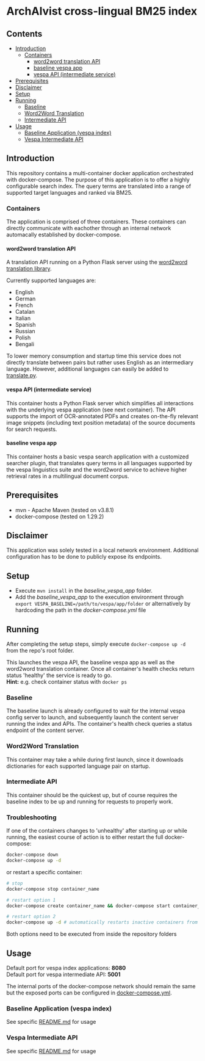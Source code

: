 # ArchAIvist cross-lingual BM25 index

## Contents
- [Introduction](#introduction)
  - [Containers](#containers)
    - [word2word translation API](#word2word-translation-api)
    - [baseline vespa app](#baseline-vespa-app)
    - [vespa API (intermediate service)](#vespa-api-intermediate-service)
- [Prerequisites](#prerequisites)
- [Disclaimer](#disclaimer)
- [Setup](#setup)
- [Running](#running)
  - [Baseline](#baseline)
  - [Word2Word Translation](#word2word-translation)
  - [Intermediate API](#intermediate-api)
- [Usage](#usage)
  - [Baseline Application (vespa index)](#baseline-application-vespa-index)
  - [Vespa Intermediate API](#vespa-intermediate-api)
    

## Introduction
This repository contains a multi-container docker application orchestrated with docker-compose. The purpose of this application is to offer a highly configurable search index. The query terms are translated into a range of supported target languages and ranked via BM25.

### Containers
The application is comprised of three containers. These containers can directly communicate with eachother through an internal network automacally established by docker-compose.

#### word2word translation API
A translation API running on a Python Flask server using the [word2word translation library](https://github.com/kakaobrain/word2word). 


Currently supported languages are:
- English
- German
- French
- Catalan
- Italian
- Spanish
- Russian
- Polish
- Bengali

To lower memory consumption and startup time this service does not directly translate between pairs but rather uses English as an intermediary language. However, additional languages can easily be added to [translate.py](word2word_api/translate.py).

#### vespa API (intermediate service)
This container hosts a Python Flask server which simplifies all interactions with the underlying vespa application (see next container). The API supports the import of OCR-annotated PDFs and creates on-the-fly relevant image snippets (including text position metadata) of the source documents for search requests.

#### baseline vespa app
This container hosts a basic vespa search application with a customized searcher plugin, that translates query terms in all languages supported by the vespa linguistics suite and the word2word service to achieve higher retrieval rates in a multilingual document corpus.

## Prerequisites
- mvn - Apache Maven (tested on v3.8.1)
- docker-compose (tested on 1.29.2)

## Disclaimer
This application was solely tested in a local network environment. Additional configuration has to be done to publicly expose its endpoints.

## Setup

- Execute ```mvn install``` in the _baseline_vespa_app_ folder.
- Add the _baseline_vespa_app_ to the execution environment through ```export VESPA_BASELINE=/path/to/vespa/app/folder``` or alternatively by hardcoding the path in the _docker-compose.yml_ file

## Running
After completing the setup steps, simply execute ```docker-compose up -d``` from the repo's root folder.

This launches the vespa API, the baseline vespa app as well as the word2word translation container. Once all container's health checks return status 'healthy' the service is ready to go.  
**Hint:** e.g. check container status with `docker ps`

### Baseline
The baseline launch is already configured to wait for the internal vespa config server to launch, and subsequently launch the content server running the index and APIs. The container's health check queries a status endpoint of the content server.

### Word2Word Translation
This container may take a while during first launch, since it downloads dictionaries for each supported language pair on startup. 

### Intermediate API
This container should be the quickest up, but of course requires the baseline index to be up and running for requests to properly work.

### Troubleshooting
If one of the containers changes to 'unhealthy' after starting up or while running, the easiest course of action is to either restart the full docker-compose:
```bash 
docker-compose down
docker-compose up -d
```
or restart a specific container:
```bash
# stop
docker-compose stop container_name

# restart option 1
docker-compose create container_name && docker-compose start container_name

# restart option 2
docker-compose up -d # automatically restarts inactive containers from docker-compose
```
Both options need to be executed from inside the repository folders

## Usage
Default port for vespa index applications: **8080**  
Default port for vespa intermediate API: **5001**  

The internal ports of the docker-compose network should remain the same but the exposed ports can be configured in [docker-compose.yml](docker-compose.yml).

### Baseline Application (vespa index)
See specific [README.md](baseline_vespa_app/README.md) for usage
### Vespa Intermediate API
See specific [README.md](vespa-api/README.md) for usage
